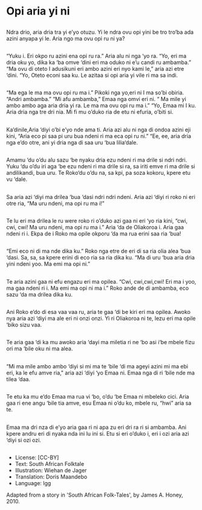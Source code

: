 # Opi aria yi ni

##
Ndra drio, aria dria tra yi e’yo
otuzu. Yi le ndra ovu opi yini be
tro tro’ba ada azini anyapa yi le.
Aria ngo ma ovu opi ru ni ya?

##
“Yuku i. Eri okpo ru azini ena opi
ru ra.” Aria alu ni nga ‘yo ra.
“Yo, eri ma dria oku yo, dika ka
‘ba omve ‘dini eri ma oduko ni
e’u candi ru ambamba.”
“Ma ovu di oteto I adusikuni eri
ambo azini eri nyo kami le,”
aria azi etre ‘dini.
“Yo, Oteto econi saa ku. Le
azitaa si opi aria yi vile ri ma sa
indi.

##
“Ma ega le ma ma ovu opi ru
ma i.” Pikoki nga yo,eri ni I ma
so’bi obiria. “Andri ambamba.”
“Mi afu ambamba,” Emaa nga
omvi eri ni. “ Ma mile yi ambo
ambo aga aria dria yi ra. Le ma
ma ovu opi ru ma i.”
“Yo, Emaa mi I ku. Aria dria nga
tre dri nia. Mi fi mu o’duko ria
de etu ni efuria, o’biti si.

##
Ka’dinile,Aria ‘diyi o’bi e’yo nde
ama ti.
Aria azi alu ni nga di ondoa
azini eji kini, “Aria eco pi saa pi
uru bua ndeni ri ma eca opi ru
ni.”
“Ee, ee, aria dria nga e’do otre,
ani yi dria nga di saa uru ‘bua
lilia‘dale.

##
Amamu ‘du o’du alu sazu ‘be
nyaku dria ezu ndeni ri ma drile
si ndri ndri.
Yuku ‘du o’du iri aga ‘be ezu
ndeni ri ma drile si ra, sa iriti
emve ri ma drile si andilikandi,
bua uru.
Te Roko‘du o’du na, sa kpi, pa
soza kokoru, kpere etu vu ‘dale.

##
Sa aria azi ‘diyi ma drilea ‘bua
‘dasi ndri ndri ndeni. Aria azi
‘diyi ri roko ni eri otre ria, “Ma
uru ndeni, ma opi ru ma i!”

##
Te lu eri ma drilea le ru were
roko ri o’duko azi gaa ni eri ‘yo
ria kini, “cwi, cwi, cwi! Ma uru
ndeni, ma opi ru ma i.”
Aria ‘da de Oliakoroa i. Aria gaa
ndeni ri i.
Ekpa de i Roko ma opile okporu
‘da ma rua erini saa ria ‘bua!

##
“Emi eco ni di ma nde dika ku.”
Roko nga etre de eri di sa ria
olia alea ‘bua ‘dasi.
Sa, sa, sa kpere erini di eco ria
sa ria dika ku.
“Ma di uru ‘bua aria dria yini
ndeni yoo. Ma emi ma opi ni.”

##
Te aria azini gaa ni efu engazu
eri ma opilea.
“Cwi, cwi,cwi,cwi! Eri ma i yoo,
ma gaa ndeni ri i. Ma emi ma
opi ni ma i.”
Roko ande de di ambamba, eco
sazu ‘da ma drilea dika ku.

##
Ani Roko e’do di esa vaa vaa ru,
aria te gaa ‘di be kiri eri ma
opilea.
Awoko nya aria azi ‘diyi ma ale
eri ni onzi onzi.
Yi ri Oliakoroa ni te, lezu eri ma
opile ‘biko sizu vaa.

##
Te aria gaa ‘di ka mu awoko aria
‘dayi ma miletia ri ne ‘bo asi
i‘be mbele fizu ori ma ‘bile oku
ni ma alea.

##
“Mi ma mile ambo ambo ‘diyi si
mi ma te ‘bile ‘di ma ageyi azini
mi ma ebi eri, ka le efu amve
ria," aria azi ‘diyi ‘yo Emaa ni.
Emaa nga di ri ‘bile nde ma
tilea ‘daa.

##
Te etu ka mu e’do Emaa ma rua
vi ‘bo, o’du ‘be Emaa ni
mbeleko cici.
Aria gaa ri ene angu ‘bile tia
amve, esu Emaa ni o’du ko,
mbele ru, “hwi” aria sa te.

##
Emaa ma dri nza di e’yo aria
gaa ri ni apa zu eri dri ra ri si
ambamba.
Ani kpere andru eri di nyaka
nda ini lu ini si.
Etu si eri o’duko i, eri i ozi aria
azi ‘diyi si ozi ozi.

##
* License: [CC-BY]
* Text: South African Folktale
* Illustration: Wiehan de Jager
* Translation: Doris Maandebo
* Language: lgg

Adapted from a story in 'South
African Folk-Tales', by James A.
Honey, 2010.
